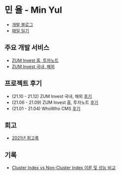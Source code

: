 # 민 율 - Min Yul 
- [개발 블로그](https://velog.io/@minyul)  
- [매일 일기](https://velog.io/@minyul/%EB%A7%A4%EC%9D%BC-%EC%9D%BC%EA%B8%B0)

## 주요 개발 서비스
- [ZUM Invest 홈, 투자노트](https://invest.zum.com/) 
- [ZUM Invest 국내, 해외](https://invest.zum.com/)  

## 프로젝트 후기

- (21.10 - 21.12) ZUM Invest 국내, 해외 [후기]() 
- (21.06 - 21.09) ZUM Invest 홈, 투자노트 [후기]()  
- (21.01 - 21.04) WhoWho CMS [후기]()  

## 회고
- [2021년 회고록]()

## 기록
- [Cluster Index vs Non-Cluster Index 이론 및 성능 비교](https://velog.io/@minyul/Cluster-Index-vs-Non-Cluster-Index-%EC%9D%B4%EB%A1%A0-%EB%B0%8F-%EC%84%B1%EB%8A%A5-%EB%B9%84%EA%B5%90-JPA-MYSQL)
